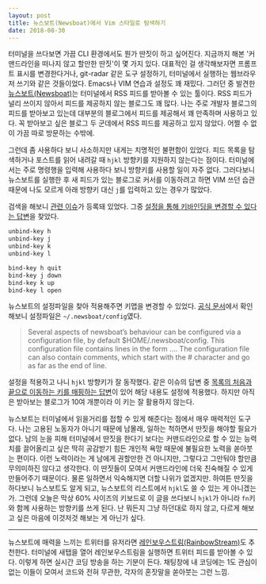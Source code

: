 ```yaml
---
layout: post
title: 뉴스보트(Newsboat)에서 Vim 스타일로 탐색하기
date: 2018-08-30
---
```


터미널을 쓰다보면 가끔 CLI 환경에서도 뭔가 딴짓이 하고 싶어진다. 지금까지 해본 '커맨드라인을 떠나지 않고 할만한 딴짓'이 몇 가지 있다. 대표적인 걸 생각해보자면 프롬프트 표시를 변경한다거나, git-radar 같은 도구 설정하기, 터미널에서 실행하는 웹브라우저 쓰기와 같은 것들이었다. Emacs나 VIM 연습과 설정도 꽤 재밌다. 그러던 중 발견한 [뉴스보트(Newsboat)](https://newsboat.org/)는 터미널에서 RSS 피드를 받아볼 수 있는 툴이다. RSS 피드가 널리 쓰이지 않아서 피드를 제공하지 않는 블로그도 꽤 많다. 나는 주로 개발자 블로그의 피드를 받아보고 있는데 대부분의 블로그에서 피드를 제공해서 꽤 만족하며 사용하고 있다. 꼭 받아보고 싶은 블로그 두 군데에서 RSS 피드를 제공하고 있지 않았다. 어쩔 수 없이 가끔 따로 방문하는 수밖에.

그런데 좀 사용하다 보니 사소하지만 내게는 치명적인 불편함이 있었다. 피드 목록을 탐색하거나 포스트를 읽어 내려갈 때 `hjkl` 방향키를 지원하지 않는다는 점이다. 터미널에서는 주로 명령행을 입력해 사용하다 보니 방향키를 사용할 일이 자주 없다. 그러다보니 뉴스보트를 실행한 후 새 피드가 있는 블로그로 커서를 이동하려고 하면 VIM 쓰던 습관 때문에 나도 모르게 아래 방향키 대신 `j`를 입력하고 있는 경우가 많았다.

검색을 해보니 [관련 이슈](https://github.com/newsboat/newsboat/issues/36)가 등록돼 있었다. 그중 [설정을 통해 키바인딩을 변경할 수 있다는 답변](https://github.com/newsboat/newsboat/issues/36#issuecomment-350974335)을 찾았다.

````sh
unbind-key h
unbind-key j
unbind-key k
unbind-key l

bind-key h quit
bind-key j down
bind-key k up
bind-key l open
````

뉴스보트의 설정파일을 찾아 적용해주면 키맵을 변경할 수 있었다. [공식 문서](https://newsboat.org/releases/2.12/docs/newsboat.html)에서 확인해보니 설정파일은 `~/.newsboat/config`였다.

> Several aspects of newsboat’s behaviour can be configured via a configuration file, by default $HOME/.newsboat/config. This configuration file contains lines in the form <config-command> <arg1> .... The configuration file can also contain comments, which start with the # character and go as far as the end of line.

설정을 적용하고 나니 `hjkl` 방향키가 잘 동작했다. 같은 이슈의 답변 중 [목록의 처음과 끝으로 이동하는 키를 매핑하는 답변](https://github.com/newsboat/newsboat/issues/36#issuecomment-339421200)이 있어 해당 내용도 설정에 적용했다. 하지만 아직은 받아보는 블로그가 10여 개뿐이라 이 키는 잘 활용하지 않는다.

뉴스보트는 터미널에서 읽을거리를 접할 수 있게 해준다는 점에서 매우 매력적인 도구다. 나는 고용된 노동자가 아니기 때문에 남몰래, 일하는 척하면서 딴짓을 해야할 필요가 없다. 남의 눈을 피해 터미널에서 딴짓을 한다기 보다는 커맨드라인으로 할 수 있는 능력치를 끌어올리고 싶은 딱히 공감받기 힘든 개인적 욕망 때문에 불필요한 노력을 쏟아붓는 편이다. 이런 노력이라는 게 남에게 권할만한 건 아니지만, 그렇다고 그만둬야 할만큼 무의미하진 않다고 생각한다. 이 딴짓들이 모여서 커맨드라인에 더욱 친숙해질 수 있게 만들어주기 때문이다. 물론 일하면서 익숙해지면 더할 나위가 없겠지만. 하여튼 딴짓을 하다보니 뉴스보트도 알게 되고, 뉴스보트의 리스트에서 `hjkl`도 쓸 수 있는 게 아니겠는가. 그런데 오늘은 막상 60% 사이즈의 키보드로 이 글을 쓰다보니 `hjkl`가 아니라 `fn`키와 함께 사용하는 방향키를 쓰게 된다. 난 뭐든지 그냥 하던대로 하지 않고, 다르게 해보고 싶은 마음에 이것저것 해보는 게 아닌가 싶다.

---

뉴스보트에 매력을 느끼는 트위터를 유저라면 [레인보우스트림(RainbowStream)](https://github.com/orakaro/rainbowstream)도 추천한다. 터미널에 새탭을 열어 레인보우스트림을 실행하면 트위터 피드를 받아볼 수 있다. 이렇게 하면 실시간 코딩 방송을 하는 기분이 든다. 채팅창에 내 코딩에는 1도 관심이 없는 이들이 모여서 코드와 전혀 무관한, 각자의 혼잣말을 쏟아붓는 그런 느낌.
